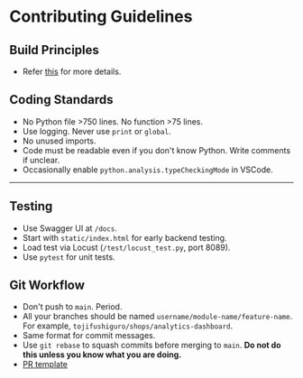 # Contributing Guidelines

## Build Principles

- Refer [this](https://github.com/hellmakima/instagram/blob/main/devdocs/build_principles.md) for more details.

## Coding Standards

- No Python file >750 lines. No function >75 lines.
- Use logging. Never use `print` or `global`.
- No unused imports.
- Code must be readable even if you don't know Python. Write comments if unclear.
- Occasionally enable `python.analysis.typeCheckingMode` in VSCode.

---

## Testing

- Use Swagger UI at `/docs`.
- Start with `static/index.html` for early backend testing.
- Load test via Locust (`/test/locust_test.py`, port 8089).
- Use `pytest` for unit tests.

## Git Workflow

- Don't push to `main`. Period.
- All your branches should be named `username/module-name/feature-name`. For example, `tojifushiguro/shops/analytics-dashboard`.
- Same format for commit messages.
- Use `git rebase` to squash commits before merging to `main`. **Do not do this unless you know what you are doing.**
- [PR template](https://github.com/hellmakima/instaclone/blob/main/d:/project/instagram/PULL_REQUEST_TEMPLATE.md)
